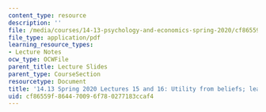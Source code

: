 ```yaml
---
content_type: resource
description: ''
file: /media/courses/14-13-psychology-and-economics-spring-2020/cf86559f864470096f780277183ccaf4_MIT14_13S20_lec15_16.pdf
file_type: application/pdf
learning_resource_types:
- Lecture Notes
ocw_type: OCWFile
parent_title: Lecture Slides
parent_type: CourseSection
resourcetype: Document
title: '14.13 Spring 2020 Lectures 15 and 16: Utility from beliefs; learning'
uid: cf86559f-8644-7009-6f78-0277183ccaf4
---
```

